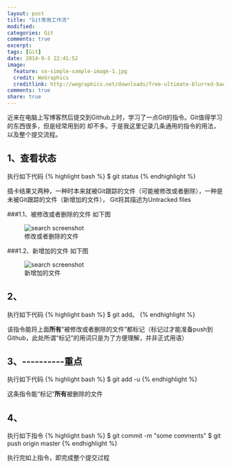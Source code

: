 ```yaml
---
layout: post
title: "Git常用工作流"
modified:
categories: Git
comments: true
excerpt:
tags: [Git]
date: 2014-9-3 22:41:52
image:
  feature: so-simple-sample-image-1.jpg
  credit: WeGraphics
  creditlink: http://wegraphics.net/downloads/free-ultimate-blurred-background-pack/
comments: true
share: true
---
```


近来在电脑上写博客然后提交到Github上时，学习了一点Git的指令。Git值得学习的东西很多，但是经常用到的
却不多。于是我这里记录几条通用的指令的用法，以及整个提交流程。


## 1、查看状态

执行如下代码
{% highlight bash %}
$ git status
{% endhighlight %}

插卡结果又两种，一种时本来就被Git跟踪的文件（可能被修改或者删除），一种是未被Git跟踪的文件（新增加的文件），
Git将其描述为Untracked files

###1.1、被修改或者删除的文件
如下图
<figure>
  <img src="{{ site.url }}/images/delete_modified.jpg" alt="search screenshot">
  <figcaption>修改或者删除的文件</figcaption>
</figure>


###1.2、新增加的文件
如下图
<figure>
  <img src="{{ site.url }}/images/untrack.jpg" alt="search screenshot">
  <figcaption>新增加的文件</figcaption>
</figure>


## 2、 

执行如下代码
{% highlight bash %}
$ git add。
{% endhighlight %}

该指令能将上面**所有**“被修改或者删除的文件”都标记（标记过才能准备push到Github，此处所谓“标记”的用词只是为了方便理解，并非正式用语）

## 3、----------重点

执行如下代码
{% highlight bash %}
$ git add -u
{% endhighlight %}

这条指令能“标记”**所有**被删除的文件

## 4、

执行如下指令
{% highlight bash %}
$ git commit -m "some comments"
$ git push origin master
{% endhighlight %}

执行完如上指令，即完成整个提交过程

